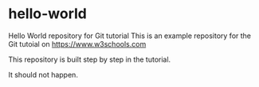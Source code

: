 # hello-world
Hello World repository for Git tutorial
This is an example repository for the Git tutoial on https://www.w3schools.com

This repository is built step by step in the tutorial.

It should not happen.
